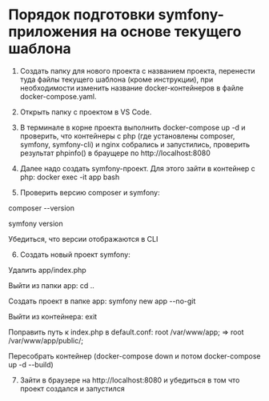 # Порядок подготовки symfony-приложения на основе текущего шаблона

1. Создать папку для нового проекта с названием проекта, перенести туда файлы текущего шаблона (кроме инструкции), при необходимости изменить название docker-контейнеров в файле docker-compose.yaml. 

2. Открыть папку с проектом в VS Code.

3. В терминале в корне проекта выполнить docker-compose up -d и проверить, что контейнеры с php (где установлены composer, symfony, symfony-cli) и nginx собрались и запустились, проверить результат phpinfo() в браущере по http://localhost:8080

4. Далее надо создать symfony-проект. Для этого зайти в контейнер с php: docker exec -it app bash

5. Проверить версию composer и symfony:

composer --version

symfony version

Убедиться, что версии отображаются в CLI

6. Создать новый проект symfony:

Удалить app/index.php

Выйти из папки app: cd ..

Создать проект в папке app: symfony new app --no-git

Выйти из контейнера: exit

Поправить путь к index.php в default.conf: root /var/www/app; => root /var/www/app/public/;

Пересобрать контейнер (docker-compose down и потом docker-compose up -d --build)

7. Зайти в браузере на http://localhost:8080 и убедиться в том что проект создался и запустился
